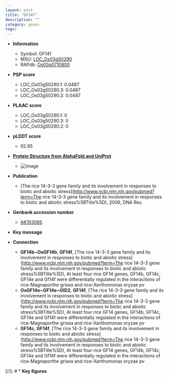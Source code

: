 ```yaml
---
layout: post
title: "GF14f"
description: ""
category: genes
tags: 
---
```


* **Information**  
    + Symbol: GF14f  
    + MSU: [LOC_Os03g50290](http://rice.plantbiology.msu.edu/cgi-bin/ORF_infopage.cgi?orf=LOC_Os03g50290)  
    + RAPdb: [Os03g0710800](http://rapdb.dna.affrc.go.jp/viewer/gbrowse_details/irgsp1?name=Os03g0710800)  

* **PSP score**  
    + LOC_Os03g50290.1: 0.0487 
    + LOC_Os03g50290.3: 0.0487 
    + LOC_Os03g50290.2: 0.0487 

* **PLAAC score**  
    + LOC_Os03g50290.1: 0 
    + LOC_Os03g50290.3: 0 
    + LOC_Os03g50290.2: 0 

* **pLDDT score**
    + 92.85

* **[Protein Structure from AlphaFold and UniProt](https://www.uniprot.org/uniprotkb/Q06967/entry#structure)**
    + ![image](https://ricepsp.github.io/images/Q0/AF-Q06967-F1.png)

* **Publication**  
    + [The rice 14-3-3 gene family and its involvement in responses to biotic and abiotic stress](http://www.ncbi.nlm.nih.gov/pubmed?term=The rice 14-3-3 gene family and its involvement in responses to biotic and abiotic stress%5BTitle%5D), 2006, DNA Res.

* **Genbank accession number**  
    + [AK103065](http://www.ncbi.nlm.nih.gov/nuccore/AK103065)

* **Key message**  

* **Connection**  
    + __GF14b~OsGF14b__, __GF14f__, [The rice 14-3-3 gene family and its involvement in responses to biotic and abiotic stress](http://www.ncbi.nlm.nih.gov/pubmed?term=The rice 14-3-3 gene family and its involvement in responses to biotic and abiotic stress%5BTitle%5D), At least four rice GF14 genes, GF14b, GF14c, GF14e and Gf14f were differentially regulated in the interactions of rice-Magnaporthe grisea and rice-Xanthomonas oryzae pv
    + __OsGF14e~GF14e~GID2__, __GF14f__, [The rice 14-3-3 gene family and its involvement in responses to biotic and abiotic stress](http://www.ncbi.nlm.nih.gov/pubmed?term=The rice 14-3-3 gene family and its involvement in responses to biotic and abiotic stress%5BTitle%5D), At least four rice GF14 genes, GF14b, GF14c, GF14e and Gf14f were differentially regulated in the interactions of rice-Magnaporthe grisea and rice-Xanthomonas oryzae pv
    + __GF14c__, __GF14f__, [The rice 14-3-3 gene family and its involvement in responses to biotic and abiotic stress](http://www.ncbi.nlm.nih.gov/pubmed?term=The rice 14-3-3 gene family and its involvement in responses to biotic and abiotic stress%5BTitle%5D), At least four rice GF14 genes, GF14b, GF14c, GF14e and Gf14f were differentially regulated in the interactions of rice-Magnaporthe grisea and rice-Xanthomonas oryzae pv

[//]: # * **Key figures**  


